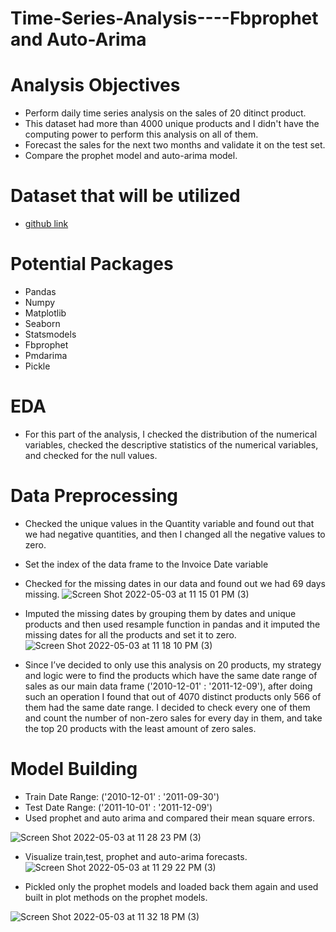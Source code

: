 # Time-Series-Analysis----Fbprophet and Auto-Arima
# Analysis Objectives
* Perform daily time series analysis on the sales of 20 ditinct product.
* This dataset had more than 4000 unique products and I didn't have the computing power to perform this analysis on all of them.
* Forecast the sales for the next two months and validate it on the test set.
* Compare the prophet model and auto-arima model.

# Dataset that will be utilized
* [github link](https://github.com/raminstad/Sales-Forecasting/blob/main/Data.xlsx)

# Potential Packages
* Pandas
* Numpy 
* Matplotlib
* Seaborn
* Statsmodels
* Fbprophet
* Pmdarima
* Pickle

# EDA
* For this part of the analysis, I checked the distribution of the numerical variables, checked the descriptive statistics of the numerical variables, and checked for the null values.

# Data Preprocessing
* Checked the unique values in the Quantity variable and found out that we had negative quantities, and then I changed all the negative values to zero.
* Set the index of the data frame to the Invoice Date variable
* Checked for the missing dates in our data and found out we had 69 days missing. 
![Screen Shot 2022-05-03 at 11 15 01 PM (3)](https://user-images.githubusercontent.com/79353291/166631275-8740e111-6ae5-4d79-8e2b-853209319bf1.png)

* Imputed the missing dates by grouping them by dates and unique products and then used resample function in pandas and it imputed the missing dates for all the products and set it to zero.
![Screen Shot 2022-05-03 at 11 18 10 PM (3)](https://user-images.githubusercontent.com/79353291/166631391-f122f9f2-fcae-42fe-b504-46a828e8413e.png)

* Since I’ve decided to only use this analysis on 20 products, my strategy and logic were to find the products which have the same date range of sales as our main
data frame ('2010-12-01' : '2011-12-09'), after doing such an operation I found that out of 4070 distinct products only 566 of them had the same date range. I decided to check every one of them and count the number of non-zero sales for every day in them, and take the top 20 products with the least amount of zero sales.

# Model Building
* Train Date Range: ('2010-12-01' : '2011-09-30') 
* Test Date Range: ('2011-10-01' : '2011-12-09')
* Used prophet and auto arima and compared their mean square errors.

![Screen Shot 2022-05-03 at 11 28 23 PM (3)](https://user-images.githubusercontent.com/79353291/166632249-6075b98d-4854-4749-af2d-20e94066b4c4.png)

* Visualize train,test, prophet and auto-arima forecasts.
![Screen Shot 2022-05-03 at 11 29 22 PM (3)](https://user-images.githubusercontent.com/79353291/166632430-1e24f49d-1c84-468b-b896-528ea13f6224.png)

* Pickled only the prophet models and loaded back them again and used built in plot methods on the prophet models.

![Screen Shot 2022-05-03 at 11 32 18 PM (3)](https://user-images.githubusercontent.com/79353291/166632593-27aca2d4-b7dc-48d7-a3b3-86f43ea2c256.png)



